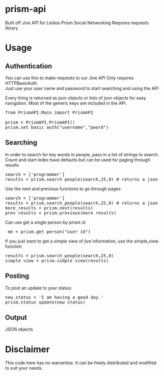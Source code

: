 prism-api
=========

Built off Jive API for Leidos Prism Social Networking
Requires requests library 

Usage
=====

Authentication
--------------

You can use this to make requests to our Jive API 
Only requires HTTPBasicAuth  
Just use your user name and password to start searching and using the API

Every thing is returned as json objects or lists of json objects for easy navigation. 
Most of the generic keys are included in the API.

<pre>
from PrismAPI.Main import PrismAPI

prism = PrismAPI.PrismAPI()
prism.set_basic_auth("username","pword")
</pre>

Searching
---------
In order to search for key words in people, pass in a list of strings to search.
Count and start index have defaults but can be used for paging through results

<pre>
search = ['programmer']
results = prism.search_people(search,25,0) # returns a json object
</pre>

Use the next and previous functions to go through pages
<pre>
search = ['programmer']
results = prism.search_people(search,25,0) # returns a json object
more_results = prism.next(results)
prev_results = prism.previous(more_results)
</pre>

Can use get a single person by prism id

<pre>
 me = prism.get_person("user_id")
</pre>

If you just want to get a simple view of jive information, use the simple_view function

<pre>
results = prism.search_people(search,25,0)
simple_view = prism.simple_view(results)
</pre>

Posting
---------
To post an update to your status:

<pre>
new_status = 'I am having a good day.'
prism.status_update(new_status)
</pre>

Output
------

JSON objects

Disclaimer
==========

This code here has no warranties. It can be freely distributed and modified to suit your needs. 

